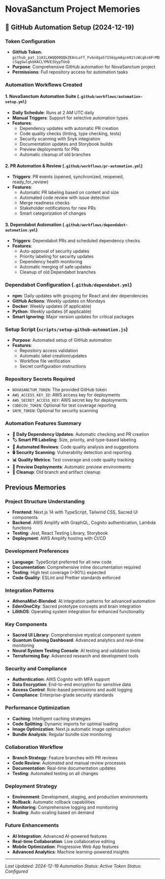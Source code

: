 # NovaSanctum Project Memories

## 🤖 GitHub Automation Setup (2024-12-19)

### Token Configuration
- **GitHub Token**: `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`
- **Purpose**: Comprehensive GitHub automation for NovaSanctum project
- **Permissions**: Full repository access for automation tasks

### Automation Workflows Created

#### 1. NovaSanctum Automation Suite (`.github/workflows/automation-setup.yml`)
- **Daily Schedule**: Runs at 2 AM UTC daily
- **Manual Triggers**: Support for selective automation types
- **Features**:
  - Dependency updates with automatic PR creation
  - Code quality checks (linting, type checking, tests)
  - Security scanning with Snyk integration
  - Documentation updates and Storybook builds
  - Preview deployments for PRs
  - Automatic cleanup of old branches

#### 2. PR Automation & Review (`.github/workflows/pr-automation.yml`)
- **Triggers**: PR events (opened, synchronized, reopened, ready_for_review)
- **Features**:
  - Automatic PR labeling based on content and size
  - Automated code review with issue detection
  - Merge readiness checks
  - Stakeholder notifications for new PRs
  - Smart categorization of changes

#### 3. Dependabot Automation (`.github/workflows/dependabot-automation.yml`)
- **Triggers**: Dependabot PRs and scheduled dependency checks
- **Features**:
  - Auto-approval of security updates
  - Priority labeling for security updates
  - Dependency health monitoring
  - Automatic merging of safe updates
  - Cleanup of old Dependabot branches

### Dependabot Configuration (`.github/dependabot.yml`)
- **npm**: Daily updates with grouping for React and dev dependencies
- **GitHub Actions**: Weekly updates on Mondays
- **Docker**: Weekly updates (if applicable)
- **Python**: Weekly updates (if applicable)
- **Smart Ignoring**: Major version updates for critical packages

### Setup Script (`scripts/setup-github-automation.js`)
- **Purpose**: Automated setup of GitHub automation
- **Features**:
  - Repository access validation
  - Automatic label creation/updates
  - Workflow file verification
  - Secret configuration instructions

### Repository Secrets Required
- `NOVASANCTUM_TOKEN`: The provided GitHub token
- `AWS_ACCESS_KEY_ID`: AWS access key for deployments
- `AWS_SECRET_ACCESS_KEY`: AWS secret key for deployments
- `CODECOV_TOKEN`: Optional for test coverage reporting
- `SNYK_TOKEN`: Optional for security scanning

### Automation Features Summary
- **🔄 Daily Dependency Updates**: Automatic checking and PR creation
- **🏷️ Smart PR Labeling**: Size, priority, and type-based labeling
- **🤖 Automated Reviews**: Code quality analysis and suggestions
- **🔒 Security Scanning**: Vulnerability detection and reporting
- **📊 Quality Metrics**: Test coverage and code quality tracking
- **🚀 Preview Deployments**: Automatic preview environments
- **🧹 Cleanup**: Old branch and artifact cleanup

## Previous Memories

### Project Structure Understanding
- **Frontend**: Next.js 14 with TypeScript, Tailwind CSS, Sacred UI components
- **Backend**: AWS Amplify with GraphQL, Cognito authentication, Lambda functions
- **Testing**: Jest, React Testing Library, Storybook
- **Deployment**: AWS Amplify hosting with CI/CD

### Development Preferences
- **Language**: TypeScript preferred for all new code
- **Documentation**: Comprehensive inline documentation required
- **Testing**: High test coverage (>90%) expected
- **Code Quality**: ESLint and Prettier standards enforced

### Integration Patterns
- **AthenaMist-Blended**: AI integration patterns for advanced automation
- **EdenOneCity**: Sacred prototype concepts and brain integration
- **LilithOS**: Operating system integration for enhanced functionality

### Key Components
- **Sacred UI Library**: Comprehensive mystical component system
- **Quantum Gaming Dashboard**: Advanced analytics and real-time monitoring
- **Neural System Testing Console**: AI testing and validation tools
- **Terraforming Bay**: Advanced research and development tools

### Security and Compliance
- **Authentication**: AWS Cognito with MFA support
- **Data Encryption**: End-to-end encryption for sensitive data
- **Access Control**: Role-based permissions and audit logging
- **Compliance**: Enterprise-grade security standards

### Performance Optimization
- **Caching**: Intelligent caching strategies
- **Code Splitting**: Dynamic imports for optimal loading
- **Image Optimization**: Next.js automatic image optimization
- **Bundle Analysis**: Regular bundle size monitoring

### Collaboration Workflow
- **Branch Strategy**: Feature branches with PR reviews
- **Code Review**: Automated and manual review processes
- **Documentation**: Real-time documentation updates
- **Testing**: Automated testing on all changes

### Deployment Strategy
- **Environment**: Development, staging, and production environments
- **Rollback**: Automatic rollback capabilities
- **Monitoring**: Comprehensive logging and monitoring
- **Scaling**: Auto-scaling based on demand

### Future Enhancements
- **AI Integration**: Advanced AI-powered features
- **Real-time Collaboration**: Live collaborative editing
- **Mobile Optimization**: Progressive Web App features
- **Advanced Analytics**: Machine learning-powered insights

---

*Last Updated: 2024-12-19*
*Automation Status: Active*
*Token Status: Configured*
